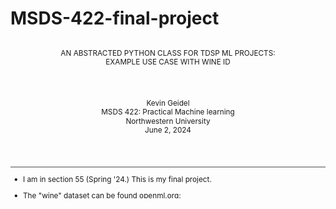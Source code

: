 # MSDS-422-final-project
<svg fill="none" viewBox="0 0 600 300" width="600" height="300" xmlns="http://www.w3.org/2000/svg">

  <foreignObject width="100%" height="100%">

<p style="text-align:center;">
AN ABSTRACTED PYTHON CLASS FOR TDSP ML PROJECTS: <br>EXAMPLE USE CASE WITH WINE ID 
</p>
<br><br>

<p style="text-align:center;">
Kevin Geidel <br>
MSDS 422: Practical Machine learning<br>
Northwestern University<br>
June 2, 2024<br>
</p>
<br><br>
</p>
<hr>

- I am in section 55 (Spring '24.) This is my final project. <br>
- The "wine" dataset can be found openml.org: <br>
&emsp;&emsp;  https://www.openml.org/search?type=data&status=active&id=973


  </foreignObject>
</svg>